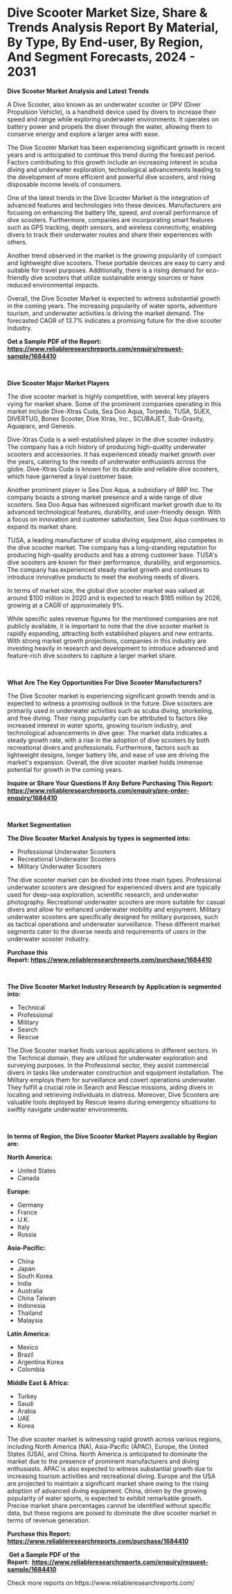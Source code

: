<p><h1>Dive Scooter Market Size, Share & Trends Analysis Report By Material, By Type, By End-user, By Region, And Segment Forecasts, 2024 - 2031</h1></p><p><strong>Dive Scooter Market Analysis and Latest Trends</strong></p>
<p><p>A Dive Scooter, also known as an underwater scooter or DPV (Diver Propulsion Vehicle), is a handheld device used by divers to increase their speed and range while exploring underwater environments. It operates on battery power and propels the diver through the water, allowing them to conserve energy and explore a larger area with ease.</p><p>The Dive Scooter Market has been experiencing significant growth in recent years and is anticipated to continue this trend during the forecast period. Factors contributing to this growth include an increasing interest in scuba diving and underwater exploration, technological advancements leading to the development of more efficient and powerful dive scooters, and rising disposable income levels of consumers.</p><p>One of the latest trends in the Dive Scooter Market is the integration of advanced features and technologies into these devices. Manufacturers are focusing on enhancing the battery life, speed, and overall performance of dive scooters. Furthermore, companies are incorporating smart features such as GPS tracking, depth sensors, and wireless connectivity, enabling divers to track their underwater routes and share their experiences with others.</p><p>Another trend observed in the market is the growing popularity of compact and lightweight dive scooters. These portable devices are easy to carry and suitable for travel purposes. Additionally, there is a rising demand for eco-friendly dive scooters that utilize sustainable energy sources or have reduced environmental impacts.</p><p>Overall, the Dive Scooter Market is expected to witness substantial growth in the coming years. The increasing popularity of water sports, adventure tourism, and underwater activities is driving the market demand. The forecasted CAGR of 13.7% indicates a promising future for the dive scooter industry.</p></p>
<p><strong>Get a Sample PDF of the Report:&nbsp; <a href="https://www.reliableresearchreports.com/enquiry/request-sample/1684410">https://www.reliableresearchreports.com/enquiry/request-sample/1684410</a></strong></p>
<p>&nbsp;</p>
<p><strong>Dive Scooter Major Market Players</strong></p>
<p><p>The dive scooter market is highly competitive, with several key players vying for market share. Some of the prominent companies operating in this market include Dive-Xtras Cuda, Sea Doo Aqua, Torpedo, TUSA, SUEX, DIVERTUG, Bonex Scooter, Dive Xtras, Inc., SCUBAJET, Sub-Gravity, Aquaparx, and Genesis.</p><p>Dive-Xtras Cuda is a well-established player in the dive scooter industry. The company has a rich history of producing high-quality underwater scooters and accessories. It has experienced steady market growth over the years, catering to the needs of underwater enthusiasts across the globe. Dive-Xtras Cuda is known for its durable and reliable dive scooters, which have garnered a loyal customer base.</p><p>Another prominent player is Sea Doo Aqua, a subsidiary of BRP Inc. The company boasts a strong market presence and a wide range of dive scooters. Sea Doo Aqua has witnessed significant market growth due to its advanced technological features, durability, and user-friendly design. With a focus on innovation and customer satisfaction, Sea Doo Aqua continues to expand its market share.</p><p>TUSA, a leading manufacturer of scuba diving equipment, also competes in the dive scooter market. The company has a long-standing reputation for producing high-quality products and has a strong customer base. TUSA's dive scooters are known for their performance, durability, and ergonomics. The company has experienced steady market growth and continues to introduce innovative products to meet the evolving needs of divers.</p><p>In terms of market size, the global dive scooter market was valued at around $100 million in 2020 and is expected to reach $165 million by 2026, growing at a CAGR of approximately 9%.</p><p>While specific sales revenue figures for the mentioned companies are not publicly available, it is important to note that the dive scooter market is rapidly expanding, attracting both established players and new entrants. With strong market growth projections, companies in this industry are investing heavily in research and development to introduce advanced and feature-rich dive scooters to capture a larger market share.</p></p>
<p>&nbsp;</p>
<p><strong>What Are The Key Opportunities For Dive Scooter Manufacturers?</strong></p>
<p><p>The Dive Scooter market is experiencing significant growth trends and is expected to witness a promising outlook in the future. Dive scooters are primarily used in underwater activities such as scuba diving, snorkeling, and free diving. Their rising popularity can be attributed to factors like increased interest in water sports, growing tourism industry, and technological advancements in dive gear. The market data indicates a steady growth rate, with a rise in the adoption of dive scooters by both recreational divers and professionals. Furthermore, factors such as lightweight designs, longer battery life, and ease of use are driving the market's expansion. Overall, the dive scooter market holds immense potential for growth in the coming years.</p></p>
<p><strong>Inquire or Share Your Questions If Any Before Purchasing This Report: <a href="https://www.reliableresearchreports.com/enquiry/pre-order-enquiry/1684410">https://www.reliableresearchreports.com/enquiry/pre-order-enquiry/1684410</a></strong></p>
<p>&nbsp;</p>
<p><strong>Market Segmentation</strong></p>
<p><strong>The Dive Scooter Market Analysis by types is segmented into:</strong></p>
<p><ul><li>Professional Underwater Scooters</li><li>Recreational Underwater Scooters</li><li>Military Underwater Scooters</li></ul></p>
<p><p>The dive scooter market can be divided into three main types. Professional underwater scooters are designed for experienced divers and are typically used for deep-sea exploration, scientific research, and underwater photography. Recreational underwater scooters are more suitable for casual divers and allow for enhanced underwater mobility and enjoyment. Military underwater scooters are specifically designed for military purposes, such as tactical operations and underwater surveillance. These different market segments cater to the diverse needs and requirements of users in the underwater scooter industry.</p></p>
<p><strong>Purchase this Report:&nbsp;<a href="https://www.reliableresearchreports.com/purchase/1684410">https://www.reliableresearchreports.com/purchase/1684410</a></strong></p>
<p>&nbsp;</p>
<p><strong>The Dive Scooter Market Industry Research by Application is segmented into:</strong></p>
<p><ul><li>Technical</li><li>Professional</li><li>Military</li><li>Search</li><li>Rescue</li></ul></p>
<p><p>The Dive Scooter market finds various applications in different sectors. In the Technical domain, they are utilized for underwater exploration and surveying purposes. In the Professional sector, they assist commercial divers in tasks like underwater construction and equipment installation. The Military employs them for surveillance and covert operations underwater. They fulfill a crucial role in Search and Rescue missions, aiding divers in locating and retrieving individuals in distress. Moreover, Dive Scooters are valuable tools deployed by Rescue teams during emergency situations to swiftly navigate underwater environments.</p></p>
<p>&nbsp;</p>
<p><strong>In terms of Region, the Dive Scooter Market Players available by Region are:</strong></p>
<p>
    <p> <strong> North America: </strong>
        <ul>
            <li>United States</li>
            <li>Canada</li>
        </ul>
        </p> 
    <p> <strong> Europe: </strong>
        <ul>
            <li>Germany</li>
            <li>France</li>
            <li>U.K.</li>
            <li>Italy</li>
            <li>Russia</li>
        </ul>
        </p> 
    <p> <strong> Asia-Pacific: </strong>
        <ul>
            <li>China</li>
            <li>Japan</li>
            <li>South Korea</li>
            <li>India</li>
            <li>Australia</li>
            <li>China Taiwan</li>
            <li>Indonesia</li>
            <li>Thailand</li>
            <li>Malaysia</li>
        </ul>
        </p> 
    <p> <strong> Latin America: </strong>
        <ul>
            <li>Mexico</li>
            <li>Brazil</li>
            <li>Argentina Korea</li>
            <li>Colombia</li>
        </ul>
        </p> 
    <p> <strong> Middle East & Africa: </strong>
        <ul>
            <li>Turkey</li>
            <li>Saudi</li>
            <li>Arabia</li>
            <li>UAE</li>
            <li>Korea</li>
        </ul>
    </p>
    </p>
<p><p>The dive scooter market is witnessing rapid growth across various regions, including North America (NA), Asia-Pacific (APAC), Europe, the United States (USA), and China. North America is anticipated to dominate the market due to the presence of prominent manufacturers and diving enthusiasts. APAC is also expected to witness substantial growth due to increasing tourism activities and recreational diving. Europe and the USA are projected to maintain a significant market share owing to the rising adoption of advanced diving equipment. China, driven by the growing popularity of water sports, is expected to exhibit remarkable growth. Precise market share percentages cannot be identified without specific data, but these regions are poised to dominate the dive scooter market in terms of revenue generation.</p></p>
<p><strong>Purchase this Report: <a href="https://www.reliableresearchreports.com/purchase/1684410">https://www.reliableresearchreports.com/purchase/1684410</a></strong></p>
<p>&nbsp;<strong>Get a Sample PDF of the Report:&nbsp;&nbsp;<a href="https://www.reliableresearchreports.com/enquiry/request-sample/1684410">https://www.reliableresearchreports.com/enquiry/request-sample/1684410</a></strong></p>
<p><strong></strong></p>
<p>Check more reports on https://www.reliableresearchreports.com/</p>